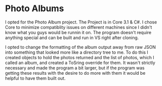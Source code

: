 # Photo Albums

I opted for the Photo Album project. The Project is in Core 3.1 & C#.
I chose Core to minimize compatiblity issues on different machines since I didn't know what you guys would be runnin it on. The program doesn't require anything special and can be built and run in VS right after cloning.

I opted to change the formatting of the album output away from raw JSON into something that looked more like a directory tree to me. To do this I created objects to hold the photos returned and the list of photos, which I called an album, and created a ToSring override for them. It wasn't strictly necessary and made the program a bit larger, but if the program was getting these results with the desire to do more with them it would be helpful to have them built out.
